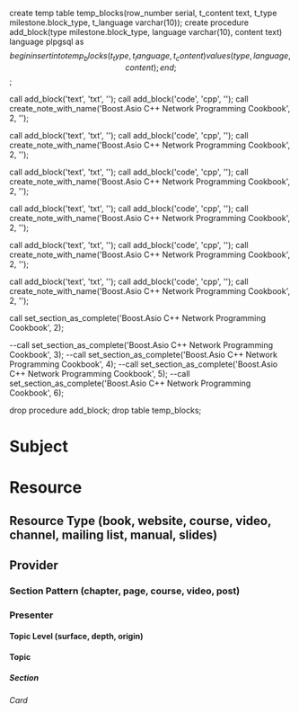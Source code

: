 create temp table temp_blocks(row_number serial, t_content text, t_type milestone.block_type, t_language varchar(10));
create procedure add_block(type milestone.block_type, language varchar(10), content text) language plpgsql as $$ begin insert into temp_blocks (t_type, t_language, t_content) values (type, language, content); end; $$;

call add_block('text', 'txt', '');
call add_block('code', 'cpp', '');
call create_note_with_name('Boost.Asio C++ Network Programming Cookbook', 2, '');

call add_block('text', 'txt', '');
call add_block('code', 'cpp', '');
call create_note_with_name('Boost.Asio C++ Network Programming Cookbook', 2, '');

call add_block('text', 'txt', '');
call add_block('code', 'cpp', '');
call create_note_with_name('Boost.Asio C++ Network Programming Cookbook', 2, '');

call add_block('text', 'txt', '');
call add_block('code', 'cpp', '');
call create_note_with_name('Boost.Asio C++ Network Programming Cookbook', 2, '');

call add_block('text', 'txt', '');
call add_block('code', 'cpp', '');
call create_note_with_name('Boost.Asio C++ Network Programming Cookbook', 2, '');

call add_block('text', 'txt', '');
call add_block('code', 'cpp', '');
call create_note_with_name('Boost.Asio C++ Network Programming Cookbook', 2, '');

call set_section_as_complete('Boost.Asio C++ Network Programming Cookbook', 2);

--call set_section_as_complete('Boost.Asio C++ Network Programming Cookbook', 3);
--call set_section_as_complete('Boost.Asio C++ Network Programming Cookbook', 4);
--call set_section_as_complete('Boost.Asio C++ Network Programming Cookbook', 5);
--call set_section_as_complete('Boost.Asio C++ Network Programming Cookbook', 6);

drop procedure add_block;
drop table temp_blocks;
# Subject
# Resource
## Resource Type (book, website, course, video, channel, mailing list, manual, slides)
## Provider
### Section Pattern (chapter, page, course, video, post)
### Presenter

#### Topic Level (surface, depth, origin)
#### Topic

##### Section

###### Card
